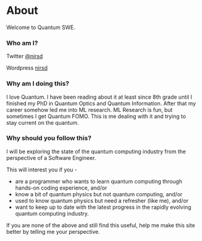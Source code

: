 # About

Welcome to Quantum SWE.&#x20;

### Who am I?

Twitter [@nirsd](https://twitter.com/nirsd)

Wordpress [nirsd](https://nirsd.wordpress.com/)

### Why am I doing this?

I love Quantum. I have been reading about it at least since 8th grade until I finished my PhD in Quantum Optics and Quantum Information. After that my career somehow led me into ML research. ML Research is fun, but sometimes I get Quantum FOMO. This is me dealing with it and trying to stay current on the quantum.

### Why should you follow this?

I will be exploring the state of the quantum computing industry from the perspective of a Software Engineer.

This will interest you if you -

* are a programmer who wants to learn quantum computing through hands-on coding experience, and/or
* know a bit of quantum physics but not quantum computing, and/or
* used to know quantum physics but need a refresher (like me), and/or
* want to keep up to date with the latest progress in the rapidly evolving quantum computing industry.

If you are none of the above and still find this useful, help me make this site better by telling me your perspective.&#x20;



&#x20;
